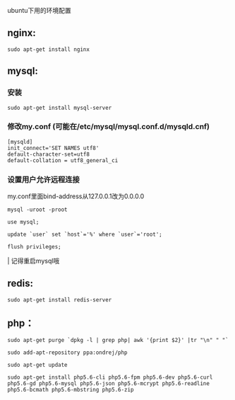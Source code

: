 ubuntu下用的环境配置

## nginx:

`sudo apt-get install nginx`

## mysql:

### 安装
`sudo apt-get install mysql-server`

### 修改my.conf (可能在/etc/mysql/mysql.conf.d/mysqld.cnf)
```
[mysqld]
init_connect='SET NAMES utf8'
default-character-set=utf8
default-collation = utf8_general_ci
```

### 设置用户允许远程连接

my.conf里面bind-address从127.0.0.1改为0.0.0.0
```
mysql -uroot -proot

use mysql;

update `user` set `host`='%' where `user`='root';

flush privileges;
```

| 记得重启mysql哦

## redis:

`sudo apt-get install redis-server`


## php：
``` 
sudo apt-get purge `dpkg -l | grep php| awk '{print $2}' |tr "\n" " "`
```

`sudo add-apt-repository ppa:ondrej/php`

`sudo apt-get update`

`sudo apt-get install php5.6-cli php5.6-fpm php5.6-dev php5.6-curl php5.6-gd php5.6-mysql php5.6-json php5.6-mcrypt php5.6-readline php5.6-bcmath php5.6-mbstring php5.6-zip`
